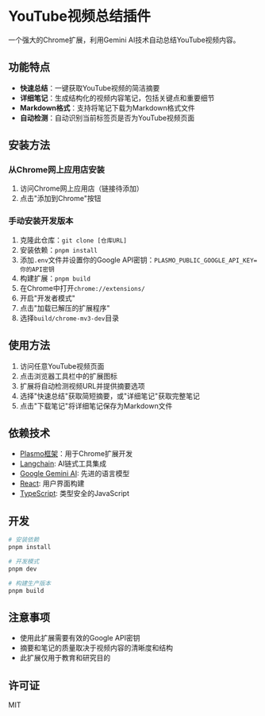 # YouTube视频总结插件

一个强大的Chrome扩展，利用Gemini AI技术自动总结YouTube视频内容。

## 功能特点

- **快速总结**：一键获取YouTube视频的简洁摘要
- **详细笔记**：生成结构化的视频内容笔记，包括关键点和重要细节
- **Markdown格式**：支持将笔记下载为Markdown格式文件
- **自动检测**：自动识别当前标签页是否为YouTube视频页面

## 安装方法

### 从Chrome网上应用店安装

1. 访问Chrome网上应用店（链接待添加）
2. 点击"添加到Chrome"按钮

### 手动安装开发版本

1. 克隆此仓库：`git clone [仓库URL]`
2. 安装依赖：`pnpm install`
3. 添加`.env`文件并设置你的Google API密钥：`PLASMO_PUBLIC_GOOGLE_API_KEY=你的API密钥`
4. 构建扩展：`pnpm build`
5. 在Chrome中打开`chrome://extensions/`
6. 开启"开发者模式"
7. 点击"加载已解压的扩展程序"
8. 选择`build/chrome-mv3-dev`目录

## 使用方法

1. 访问任意YouTube视频页面
2. 点击浏览器工具栏中的扩展图标
3. 扩展将自动检测视频URL并提供摘要选项
4. 选择"快速总结"获取简短摘要，或"详细笔记"获取完整笔记
5. 点击"下载笔记"将详细笔记保存为Markdown文件

## 依赖技术

- [Plasmo框架](https://www.plasmo.com/)：用于Chrome扩展开发
- [Langchain](https://js.langchain.com/): AI链式工具集成
- [Google Gemini AI](https://developers.generativeai.google/): 先进的语言模型
- [React](https://reactjs.org/): 用户界面构建
- [TypeScript](https://www.typescriptlang.org/): 类型安全的JavaScript

## 开发

```bash
# 安装依赖
pnpm install

# 开发模式
pnpm dev

# 构建生产版本
pnpm build
```

## 注意事项

- 使用此扩展需要有效的Google API密钥
- 摘要和笔记的质量取决于视频内容的清晰度和结构
- 此扩展仅用于教育和研究目的

## 许可证

MIT
